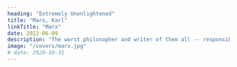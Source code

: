 ```yaml
---
heading: "Extremely Unenlightened"
title: "Marx, Karl"
linkTitle: "Marx"
date: 2022-06-09
description: "The worst philosopher and writer of them all -- responsible for a materialist philosophy that led to so much death and suffering around the world"
image: "/covers/marx.jpg"
# date: 2020-10-31
---
```


<!-- 
+++
title=  "Karl Marx*"
description=  "" 
# He took Hegel's corrupted dialectics (that had zero reference to a Supreme Entity) and ran away with it as dialectical materialism. This is why we had to rename our dialectics as 'Socratic' and our labor theory as the 'effort theory' just to totally separate it from Marx and the resulting mainstream definition. The fatal errors in the ideas of Marx, Hegel, Kant, Nietzsche, Hitler, and Einstein form a pattern that leads us to flag the ideas from German minds as potentially harmful to the true philosophy."
image=  "/covers/marx.jpg"
heading= "Extremely Unenlightened"
# The worst philosopher and writer of them all
date= 2022-06-08
+++
 -->